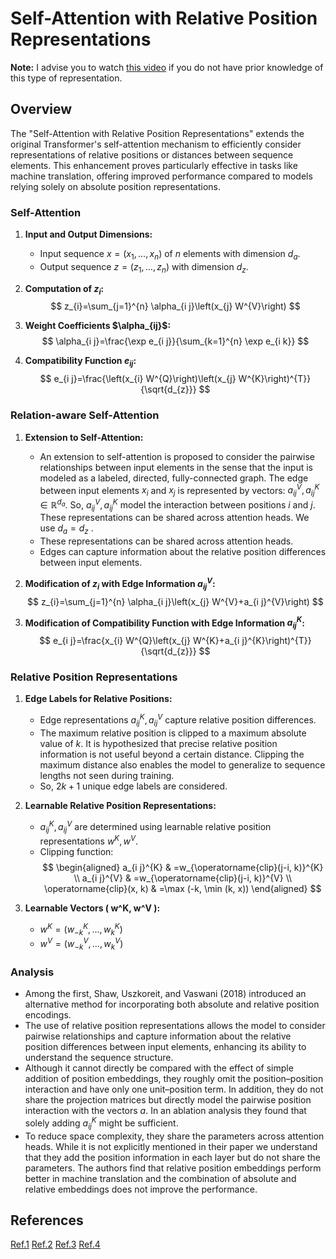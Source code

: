 # **Self-Attention with Relative Position Representations**

**Note:** I advise you to watch [this video](https://www.youtube.com/watch?v=DwaBQbqh5aE) if you do not have prior knowledge of this type of representation.

## Overview
The "Self-Attention with Relative Position Representations" extends the original Transformer's self-attention mechanism to efficiently consider representations of relative positions or distances between sequence elements. This enhancement proves particularly effective in tasks like machine translation, offering improved performance compared to models relying solely on absolute position representations.

### **Self-Attention**

1. **Input and Output Dimensions:**
   - Input sequence $x=\left(x_{1}, \ldots, x_{n}\right)$ of $n$ elements with dimension $d_a$.
   - Output sequence $z=\left(z_{1}, \ldots, z_{n}\right)$ with dimension $d_z$.

2. **Computation of $z_i$:**
   $$
z_{i}=\sum_{j=1}^{n} \alpha_{i j}\left(x_{j} W^{V}\right)
$$

3. **Weight Coefficients $\alpha_{ij}\$:**
   $$
\alpha_{i j}=\frac{\exp e_{i j}}{\sum_{k=1}^{n} \exp e_{i k}}
$$

4. **Compatibility Function $e_{ij}$:**
$$
e_{i j}=\frac{\left(x_{i} W^{Q}\right)\left(x_{j} W^{K}\right)^{T}}{\sqrt{d_{z}}}
$$

### **Relation-aware Self-Attention**

1. **Extension to Self-Attention:**
   - An extension to self-attention is proposed to consider the pairwise relationships between input elements in the sense that the input is modeled as a labeled, directed, fully-connected graph. The edge between input elements $x_i$ and $x_j$ is represented by vectors: $a_{i j}^{V}, a_{i j}^{K} \in \mathbb{R}^{d_{a}}$. So, $a_{i j}^{V}, a_{i j}^{K}$ model the interaction between positions $i$ and $j$. These representations can be shared across attention heads. We use $d_a = d_z$ .
   - These representations can be shared across attention heads.
   - Edges can capture information about the relative position differences between input elements.

2. **Modification of $z_i$ with Edge Information $a_{ij}^V$:**
   $$
z_{i}=\sum_{j=1}^{n} \alpha_{i j}\left(x_{j} W^{V}+a_{i j}^{V}\right)
$$
3. **Modification of Compatibility Function with Edge Information $a_{ij}^K$:**
$$
e_{i j}=\frac{x_{i} W^{Q}\left(x_{j} W^{K}+a_{i j}^{K}\right)^{T}}{\sqrt{d_{z}}}
$$

### **Relative Position Representations**

1. **Edge Labels for Relative Positions:**
   - Edge representations $a_{ij}^K, a_{ij}^V$ capture relative position differences.
   - The maximum relative position is clipped to a maximum absolute value of $k$. It is hypothesized that precise relative position information is not useful beyond a certain distance. Clipping the maximum distance also enables the model to generalize to sequence lengths not seen during training.
   - So, $2k+1$ unique edge labels are considered.

2. **Learnable Relative Position Representations:**
   - $a_{ij}^K, a_{ij}^V$ are determined using learnable relative position representations $w^K, w^V$.
   - Clipping function:
$$
\begin{aligned}
a_{i j}^{K} & =w_{\operatorname{clip}(j-i, k)}^{K} \\
a_{i j}^{V} & =w_{\operatorname{clip}(j-i, k)}^{V} \\
\operatorname{clip}(x, k) & =\max (-k, \min (k, x))
\end{aligned}
$$

3. **Learnable Vectors \( w^K, w^V \):**
   - $w^K = (w_{-k}^K, \ldots, w_k^K)$
   - $w^V = (w_{-k}^V, \ldots, w_k^V)$

### **Analysis**

* Among the first, Shaw, Uszkoreit, and Vaswani (2018) introduced an alternative method for incorporating both absolute and relative position encodings.
* The use of relative position representations allows the model to consider pairwise relationships and capture information about the relative position differences between input elements, enhancing its ability to understand the sequence structure.
* Although it cannot directly be compared with the effect of simple addition of position embeddings, they roughly omit the position–position interaction and have only one unit–position term. In addition, they do not share the projection matrices but directly model the pairwise position interaction with the vectors $a$. In an ablation analysis they found that solely adding $a_{i j}^{K}$ might be sufficient.
*  To reduce space complexity, they share the parameters across attention heads. While it is not explicitly mentioned in their paper we understand that they add the position information in each layer but do not share the parameters. The authors find that relative position embeddings perform better in machine translation and the combination of absolute and relative embeddings does not improve the performance.

## References
[Ref.1](https://direct.mit.edu/coli/article/48/3/733/111478/Position-Information-in-Transformers-An-Overview)
[Ref.2](https://doi.org/10.18653/v1/N18-2074)
[Ref.3](https://sh-tsang.medium.com/review-self-attention-with-relative-position-representations-266ab2f78dd7)
[Ref.4](https://github.com/evelinehong/Transformer_Relative_Position_PyTorch)
